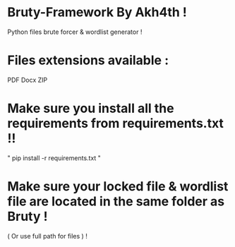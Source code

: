 # Bruty-Framework By Akh4th !
Python files brute forcer & wordlist generator !

# Files extensions available :
PDF
Docx
ZIP

# Make sure you install all the requirements from requirements.txt !!
" pip install -r requirements.txt "

# Make sure your locked file & wordlist file are located in the same folder as Bruty !
( Or use full path for files ) !

